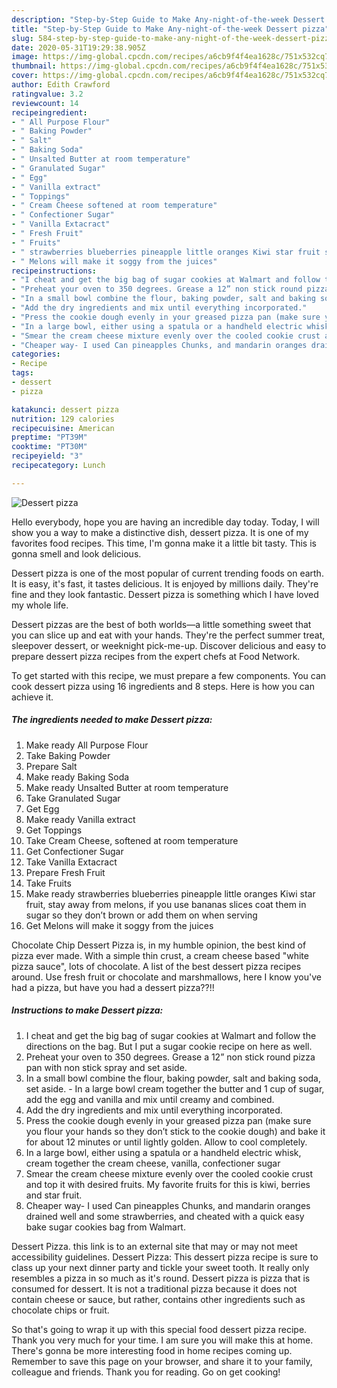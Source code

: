 ```yaml
---
description: "Step-by-Step Guide to Make Any-night-of-the-week Dessert pizza"
title: "Step-by-Step Guide to Make Any-night-of-the-week Dessert pizza"
slug: 584-step-by-step-guide-to-make-any-night-of-the-week-dessert-pizza
date: 2020-05-31T19:29:38.905Z
image: https://img-global.cpcdn.com/recipes/a6cb9f4f4ea1628c/751x532cq70/dessert-pizza-recipe-main-photo.jpg
thumbnail: https://img-global.cpcdn.com/recipes/a6cb9f4f4ea1628c/751x532cq70/dessert-pizza-recipe-main-photo.jpg
cover: https://img-global.cpcdn.com/recipes/a6cb9f4f4ea1628c/751x532cq70/dessert-pizza-recipe-main-photo.jpg
author: Edith Crawford
ratingvalue: 3.2
reviewcount: 14
recipeingredient:
- " All Purpose Flour"
- " Baking Powder"
- " Salt"
- " Baking Soda"
- " Unsalted Butter at room temperature"
- " Granulated Sugar"
- " Egg"
- " Vanilla extract"
- " Toppings"
- " Cream Cheese softened at room temperature"
- " Confectioner Sugar"
- " Vanilla Extacract"
- " Fresh Fruit"
- " Fruits"
- " strawberries blueberries pineapple little oranges Kiwi star fruit stay away from melons if you use bananas slices coat them in sugar so they dont brown or add them on when serving"
- " Melons will make it soggy from the juices"
recipeinstructions:
- "I cheat and get the big bag of sugar cookies at Walmart and follow the directions on the bag. But I put a sugar cookie recipe on here as well."
- "Preheat your oven to 350 degrees. Grease a 12” non stick round pizza pan with non stick spray and set aside."
- "In a small bowl combine the flour, baking powder, salt and baking soda, set aside.  In a large bowl cream together the butter and 1 cup of sugar, add the egg and vanilla and mix until creamy and combined."
- "Add the dry ingredients and mix until everything incorporated."
- "Press the cookie dough evenly in your greased pizza pan (make sure you flour your hands so they don’t stick to the cookie dough) and bake it for about 12 minutes or until lightly golden. Allow to cool completely."
- "In a large bowl, either using a spatula or a handheld electric whisk, cream together the cream cheese, vanilla, confectioner sugar"
- "Smear the cream cheese mixture evenly over the cooled cookie crust and top it with desired fruits. My favorite fruits for this is kiwi, berries and star fruit."
- "Cheaper way- I used Can pineapples Chunks, and mandarin oranges drained well and some strawberries, and cheated with a quick easy bake sugar cookies bag from Walmart."
categories:
- Recipe
tags:
- dessert
- pizza

katakunci: dessert pizza 
nutrition: 129 calories
recipecuisine: American
preptime: "PT39M"
cooktime: "PT30M"
recipeyield: "3"
recipecategory: Lunch

---
```



![Dessert pizza](https://img-global.cpcdn.com/recipes/a6cb9f4f4ea1628c/751x532cq70/dessert-pizza-recipe-main-photo.jpg)

Hello everybody, hope you are having an incredible day today. Today, I will show you a way to make a distinctive dish, dessert pizza. It is one of my favorites food recipes. This time, I'm gonna make it a little bit tasty. This is gonna smell and look delicious.

Dessert pizza is one of the most popular of current trending foods on earth. It is easy, it's fast, it tastes delicious. It is enjoyed by millions daily. They're fine and they look fantastic. Dessert pizza is something which I have loved my whole life.

Dessert pizzas are the best of both worlds—a little something sweet that you can slice up and eat with your hands. They&#39;re the perfect summer treat, sleepover dessert, or weeknight pick-me-up. Discover delicious and easy to prepare dessert pizza recipes from the expert chefs at Food Network.


To get started with this recipe, we must prepare a few components. You can cook dessert pizza using 16 ingredients and 8 steps. Here is how you can achieve it.

<!--inarticleads1-->

##### The ingredients needed to make Dessert pizza:

1. Make ready  All Purpose Flour
1. Take  Baking Powder
1. Prepare  Salt
1. Make ready  Baking Soda
1. Make ready  Unsalted Butter at room temperature
1. Take  Granulated Sugar
1. Get  Egg
1. Make ready  Vanilla extract
1. Get  Toppings
1. Take  Cream Cheese, softened at room temperature
1. Get  Confectioner Sugar
1. Take  Vanilla Extacract
1. Prepare  Fresh Fruit
1. Take  Fruits
1. Make ready  strawberries blueberries pineapple little oranges Kiwi star fruit, stay away from melons, if you use bananas slices coat them in sugar so they don’t brown or add them on when serving
1. Get  Melons will make it soggy from the juices


Chocolate Chip Dessert Pizza is, in my humble opinion, the best kind of pizza ever made. With a simple thin crust, a cream cheese based &#34;white pizza sauce&#34;, lots of chocolate. A list of the best dessert pizza recipes around. Use fresh fruit or chocolate and marshmallows, here I know you&#39;ve had a pizza, but have you had a dessert pizza??!! 

<!--inarticleads2-->

##### Instructions to make Dessert pizza:

1. I cheat and get the big bag of sugar cookies at Walmart and follow the directions on the bag. But I put a sugar cookie recipe on here as well.
1. Preheat your oven to 350 degrees. Grease a 12” non stick round pizza pan with non stick spray and set aside.
1. In a small bowl combine the flour, baking powder, salt and baking soda, set aside. -  In a large bowl cream together the butter and 1 cup of sugar, add the egg and vanilla and mix until creamy and combined.
1. Add the dry ingredients and mix until everything incorporated.
1. Press the cookie dough evenly in your greased pizza pan (make sure you flour your hands so they don’t stick to the cookie dough) and bake it for about 12 minutes or until lightly golden. Allow to cool completely.
1. In a large bowl, either using a spatula or a handheld electric whisk, cream together the cream cheese, vanilla, confectioner sugar
1. Smear the cream cheese mixture evenly over the cooled cookie crust and top it with desired fruits. My favorite fruits for this is kiwi, berries and star fruit.
1. Cheaper way- I used Can pineapples Chunks, and mandarin oranges drained well and some strawberries, and cheated with a quick easy bake sugar cookies bag from Walmart.


Dessert Pizza. this link is to an external site that may or may not meet accessibility guidelines. Dessert Pizza: This dessert pizza recipe is sure to class up your next dinner party and tickle your sweet tooth. It really only resembles a pizza in so much as it&#39;s round. Dessert pizza is pizza that is consumed for dessert. It is not a traditional pizza because it does not contain cheese or sauce, but rather, contains other ingredients such as chocolate chips or fruit. 

So that's going to wrap it up with this special food dessert pizza recipe. Thank you very much for your time. I am sure you will make this at home. There's gonna be more interesting food in home recipes coming up. Remember to save this page on your browser, and share it to your family, colleague and friends. Thank you for reading. Go on get cooking!

